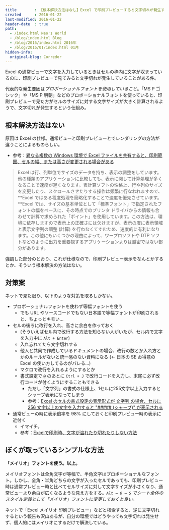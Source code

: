 ```yaml
---
title        : 【根本解決方法はなし】Excel で印刷プレビューすると文字切れが発生する件の原因と対策
created      : 2016-01-22
last-modified: 2016-01-22
header-date  : true
path:
  - /index.html Neo's World
  - /blog/index.html Blog
  - /blog/2016/index.html 2016年
  - /blog/2016/01/index.html 01月
hidden-info:
  original-blog: Corredor
---
```


Excel の通常ビューで文字を入力しているときはセルの枠内に文字が収まっているのに、印刷プレビューで見てみると文字切れが発生していることがある件。

代表的な発生要因は*プロポーショナルフォントを使用していること*。「MS P ゴシック」や「MS P 明朝」などのプロポーショナルフォントを使っていると、印刷プレビューで見た方がセルのサイズに対する文字サイズが大きく計算されるようで、文字切れが発生するという仕組み。

## 根本解決方法はない

原因は Excel の仕様。通常ビューと印刷プレビューとでレンダリングの方法が違うことによるものらしい。

- 参考：[異なる複数の Windows 環境で Excel ファイルを共有すると、印刷範囲、セルの幅、または高さが変更される場合がある](https://support.microsoft.com/ja-jp/kb/400271)

> Excel は行、列単位でサイズのデータを持ち、表示の調整をしています。他の種類のアプリケーションに比較しても、表示に関して計算処理が多くなることで速度が遅くなります。表計算ソフトの性格上、行や列のサイズを変更したり、スクロールさせたりする操作は頻繁に行なわれますので、**Excel ではある程度処理を簡略化することで速度を優先させています。**Excel では、サイズの基本単位として「標準フォント」で指定されたフォントの幅をベースに、その時点でのプリンタ ドライバからの情報も合わせて計算で求められた「ポイント」を使用しています。この方法は、環境に依存しますので表示上の正確さには欠けますが、表示の度に表示領域と表示文字列の調整 (計算) を行わなくてすむため、速度的に有利になります。この他にもいくつかの理由によって、ワープロソフトや DTP ソフトなどのように出力を重要視するアプリケーションよりは厳密ではない部分があります。

強調した部分のとおり、これが仕様なので、印刷プレビュー表示をなんとかするとか、そういう根本解決の方法はない。

## 対策案

ネットで見た限り、以下のような対策を取るしかない。

- プロポーショナルフォントを使わず等幅フォントを使う
  - でも URL やソースコードでもない日本語で等幅フォントが印刷されると、ちょっとキモい…
- セルの後ろに改行を入れ、高さに余白を作っておく
  - (そういえばセル内で改行する方法を知らない人がいたが、セル内で文字を入力中に `Alt + Enter`)
  - 入れ忘れてたら文字切れする
  - 他人と共同で作成しているドキュメントの場合、改行の数とか入れ方とかのルールがないと統一感のない資料になる (← 日本の SE お得意の Excel の使い方してるのがバレる…)
  - マクロで改行を入れるようにするとか
  - 書式設定で `@` のあとに `Ctrl + J` で改行コードを入力し、末尾に必ず改行コードが付くようにすることもできる
      - ただし「文字列」の書式の仕様上、1セルに255文字以上入力するとシャープ表示になってしまう
      - 参考：[Excel のセルの書式設定の表示形式が 文字列 の場合、セルに 256 文字以上の文字を入力すると "##### (シャープ)" が表示される](https://support.microsoft.com/ja-jp/kb/410234)
- 通常ビューの時に表示倍率を 98% にしておくと印刷プレビュー時の表示に近付く
  - イマイチ。
  - 参考：[Excelで印刷時、文字が溢れたり切れたりしない方法](http://bunsyoka.blog.fc2.com/blog-entry-52.html)

## ぼくが取っているシンプルな方法

**「メイリオ」フォントを使う。以上。**

メイリオフォントは全角文字が等幅で、半角文字はプロポーショナルなフォント。しかし、全角・半角どちらの文字が入ったセルであっても、印刷プレビュー時は通常プレビュー時と比べてセルサイズに対して文字サイズが小さくなり、通常ビューより余白が広くなるような見え方をする。*`Alt → O → S` でシート全体のスタイル定義として「メイリオ」フォントに変更しておくと良い。*

ネットで「Excel メイリオ 印刷プレビュー」などと検索すると、逆に文字切れするという報告も沢山あるが、自分の環境ではどうやっても文字切れは発生せず、個人的にはメイリオにするだけで解決している。
